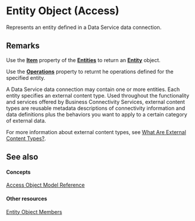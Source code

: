 
# Entity Object (Access)

Represents an entity defined in a Data Service data connection.


## Remarks

Use the  **[Item](6e8e9b66-35c9-d436-6391-df424ad0f66f.md)** property of the **[Entities](8d91418d-ab38-77b1-e767-250b0eb57cb1.md)** to return an **[Entity](fbce3ef6-bca4-92c6-c191-fd89ad33e888.md)** object.

Use the  **[Operations](2c1078b1-6d9c-9a99-80bb-c8b09fd2dc9a.md)** property to returnt he operations defined for the specified entity.

A Data Service data connection may contain one or more entities. Each entity specifies an external content type. Used throughout the functionality and services offered by Business Connectivity Services, external content types are reusable metadata descriptions of connectivity information and data definitions plus the behaviors you want to apply to a certain category of external data. 

For more information about external content types, see [What Are External Content Types?](http://msdn.microsoft.com/en-us/library/ee556391%28office.14%29.aspx).


## See also


#### Concepts


[Access Object Model Reference](2de134a4-6c5c-d2a3-8377-f4dd973ba650.md)
#### Other resources


[Entity Object Members](7989ef9a-4fbe-380b-17ed-dab995d8cb89.md)
